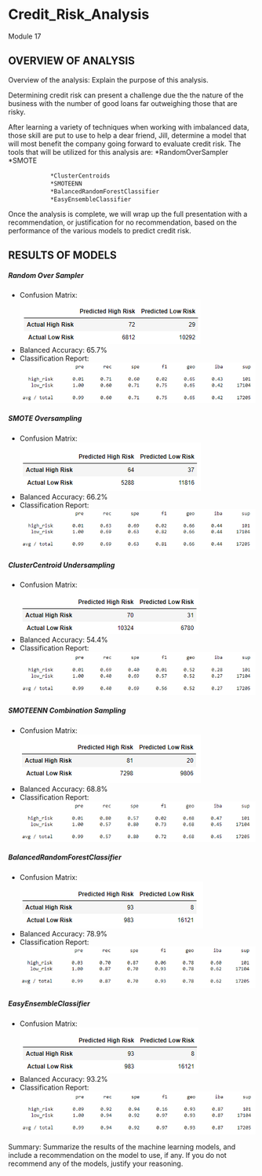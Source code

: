# Credit_Risk_Analysis
Module 17

## OVERVIEW OF ANALYSIS
Overview of the analysis: Explain the purpose of this analysis.

Determining credit risk can present a challenge due the the nature of the business with the number of good loans far outweighing those that are risky. 

After learning a variety of techniques when working with imbalanced data, those skill are put to use to help a dear friend, Jill, determine a model that will most benefit the company going forward to evaluate credit risk.  The tools that will be utilized for this analysis are:
  *RandomOverSampler
   *SMOTE
                
                *ClusterCentroids
                *SMOTEENN
                *BalancedRandomForestClassifier
                *EasyEnsembleClassifier
Once the analysis is complete, we will wrap up the full presentation with a recommendation, or justification for no recommendation, based on the performance of the various models to predict credit risk. 


## RESULTS OF MODELS
##### Random Over Sampler 
- Confusion Matrix: 
                   ![ros_confusion](https://github.com/RachelRautenberg/Credit_Risk_Analysis/blob/main/Resources/ros_confusion.PNG)
- Balanced Accuracy: 65.7%
- Classification Report: 
                   ![ros_classification](https://github.com/RachelRautenberg/Credit_Risk_Analysis/blob/main/Resources/ros_classification.PNG)
                   
##### SMOTE Oversampling
- Confusion Matrix: 
                   ![smote_confusion](https://github.com/RachelRautenberg/Credit_Risk_Analysis/blob/main/Resources/smote_confusion.PNG)
- Balanced Accuracy: 66.2%
- Classification Report: 
                   ![smote_classification](https://github.com/RachelRautenberg/Credit_Risk_Analysis/blob/main/Resources/smote_classification.PNG)
                   
##### ClusterCentroid Undersampling
- Confusion Matrix: 
                   ![cc_confusion](https://github.com/RachelRautenberg/Credit_Risk_Analysis/blob/main/Resources/cc_confusion.PNG)
- Balanced Accuracy: 54.4%
- Classification Report: 
                   ![cc_classification](https://github.com/RachelRautenberg/Credit_Risk_Analysis/blob/main/Resources/cc_classification.PNG)
                   
##### SMOTEENN Combination Sampling
- Confusion Matrix: 
                   ![smoteenn_confusion](https://github.com/RachelRautenberg/Credit_Risk_Analysis/blob/main/Resources/smoteenn_confusion.PNG)
- Balanced Accuracy: 68.8%
- Classification Report: 
                   ![smoteenn_classification](https://github.com/RachelRautenberg/Credit_Risk_Analysis/blob/main/Resources/smoteenn_classification.PNG)

##### BalancedRandomForestClassifier
- Confusion Matrix: 
                   ![brf_confusion](https://github.com/RachelRautenberg/Credit_Risk_Analysis/blob/main/Resources/brf_confusion.PNG)
- Balanced Accuracy: 78.9%
- Classification Report: 
                   ![brf_classification](https://github.com/RachelRautenberg/Credit_Risk_Analysis/blob/main/Resources/brf_classification.PNG)

##### EasyEnsembleClassifier
- Confusion Matrix: 
                   ![eec_confusion](https://github.com/RachelRautenberg/Credit_Risk_Analysis/blob/main/Resources/eec_confusion.PNG)
- Balanced Accuracy: 93.2%
- Classification Report: 
                   ![eec_classification](https://github.com/RachelRautenberg/Credit_Risk_Analysis/blob/main/Resources/eec_classification.PNG)
                   
                   
Summary: Summarize the results of the machine learning models, and include a recommendation on the model to use, if any. If you do not recommend any of the models, justify your reasoning.
